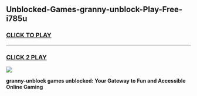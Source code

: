 
## Unblocked-Games-granny-unblock-Play-Free-i785u
<h3>
<a href="https://premium76.site?title=granny-unblock&ref=18A1">CLICK TO PLAY</a></h3>
<hr>

<h3>
<a href="https://premium76.site?title=granny-unblock&ref=18A1">CLICK 2 PLAY</a>
  
</h3>

<a href="https://premium76.site?title=granny-unblock&ref=18A1"><img src="https://clearcache.store/games.png"></a>


**granny-unblock games unblocked: Your Gateway to Fun and Accessible Online Gaming**
